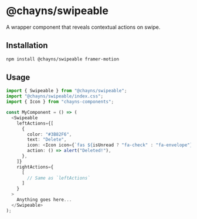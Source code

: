 # @chayns/swipeable

A wrapper component that reveals contextual actions on swipe.

## Installation

```bash
npm install @chayns/swipeable framer-motion
```

## Usage

```ts
import { Swipeable } from "@chayns/swipeable";
import "@chayns/swipeable/index.css";
import { Icon } from "chayns-components";

const MyComponent = () => (
  <Swipeable
    leftActions={[
      {
        color: "#3B82F6",
        text: "Delete",
        icon: <Icon icon={`fas ${isUnread ? "fa-check" : "fa-envelope"}`} />,
        action: () => alert("Deleted!"),
      },
    ]}
    rightActions={
      [
        // Same as `leftActions`
      ]
    }
  >
    Anything goes here...
  </Swipeable>
);
```

